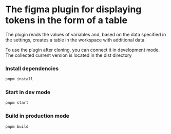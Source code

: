 # The figma plugin for displaying tokens in the form of a table

The plugin reads the values of variables and, based on the data specified in the settings, creates a table in the workspace with additional data.

To use the plugin after cloning, you can connect it in development mode. The collected current version is located in the dist directory

### Install dependencies

```bash
pnpm install
```

### Start in dev mode

```bash
pnpm start
```

### Build in production mode

```bash
pnpm build
```
